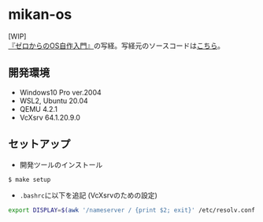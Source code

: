 # mikan-os

[WIP]  
[『ゼロからのOS自作入門』](https://zero.osdev.jp/)の写経。写経元のソースコードは[こちら](https://github.com/uchan-nos/mikanos)。  

## 開発環境

- Windows10 Pro ver.2004
- WSL2, Ubuntu 20.04
- QEMU 4.2.1
- VcXsrv 64.1.20.9.0

## セットアップ

- 開発ツールのインストール

```bash
$ make setup
```

- ``.bashrc``に以下を追記 (VcXsrvのための設定)

```bash
export DISPLAY=$(awk '/nameserver / {print $2; exit}' /etc/resolv.conf 2>/dev/null):0
```